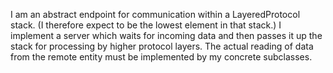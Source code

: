 I am an abstract endpoint for communication within a LayeredProtocol stack.  (I therefore expect to be the lowest element in that stack.)  I implement a server which waits for incoming data and then passes it up the stack for processing by higher protocol layers.  The actual reading of data from the remote entity must be implemented by my concrete subclasses.